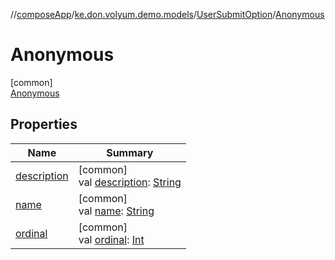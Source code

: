 //[composeApp](../../../../index.md)/[ke.don.volyum.demo.models](../../index.md)/[UserSubmitOption](../index.md)/[Anonymous](index.md)

# Anonymous

[common]\
[Anonymous](index.md)

## Properties

| Name | Summary |
|---|---|
| [description](../description.md) | [common]<br>val [description](../description.md): [String](https://kotlinlang.org/api/core/kotlin-stdlib/kotlin/-string/index.html) |
| [name](../../-window-size-class/-expanded/index.md#-372974862%2FProperties%2F-1518758877) | [common]<br>val [name](../../-window-size-class/-expanded/index.md#-372974862%2FProperties%2F-1518758877): [String](https://kotlinlang.org/api/core/kotlin-stdlib/kotlin/-string/index.html) |
| [ordinal](../../-window-size-class/-expanded/index.md#-739389684%2FProperties%2F-1518758877) | [common]<br>val [ordinal](../../-window-size-class/-expanded/index.md#-739389684%2FProperties%2F-1518758877): [Int](https://kotlinlang.org/api/core/kotlin-stdlib/kotlin/-int/index.html) |